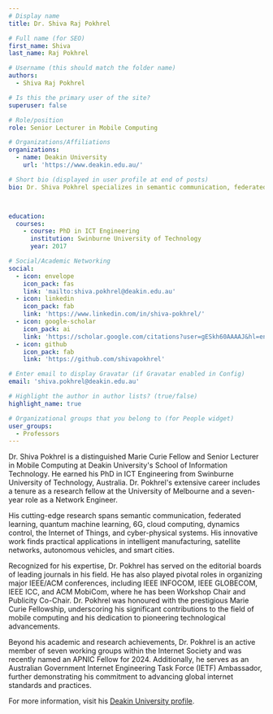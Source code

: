 ```yaml
---
# Display name
title: Dr. Shiva Raj Pokhrel

# Full name (for SEO)
first_name: Shiva
last_name: Raj Pokhrel

# Username (this should match the folder name)
authors:
  - Shiva Raj Pokhrel

# Is this the primary user of the site?
superuser: false

# Role/position
role: Senior Lecturer in Mobile Computing

# Organizations/Affiliations
organizations:
  - name: Deakin University
    url: 'https://www.deakin.edu.au/'

# Short bio (displayed in user profile at end of posts)
bio: Dr. Shiva Pokhrel specializes in semantic communication, federated learning, quantum machine learning, and 6G technologies.



education:
  courses:
    - course: PhD in ICT Engineering
      institution: Swinburne University of Technology
      year: 2017

# Social/Academic Networking
social:
  - icon: envelope
    icon_pack: fas
    link: 'mailto:shiva.pokhrel@deakin.edu.au'
  - icon: linkedin
    icon_pack: fab
    link: 'https://www.linkedin.com/in/shiva-pokhrel/'
  - icon: google-scholar
    icon_pack: ai
    link: 'https://scholar.google.com/citations?user=gESkh60AAAAJ&hl=en'
  - icon: github
    icon_pack: fab
    link: 'https://github.com/shivapokhrel'

# Enter email to display Gravatar (if Gravatar enabled in Config)
email: 'shiva.pokhrel@deakin.edu.au'

# Highlight the author in author lists? (true/false)
highlight_name: true

# Organizational groups that you belong to (for People widget)
user_groups:
  - Professors
---
```


Dr. Shiva Pokhrel is a distinguished Marie Curie Fellow and Senior Lecturer in Mobile Computing at Deakin University's School of Information Technology. He earned his PhD in ICT Engineering from Swinburne University of Technology, Australia. Dr. Pokhrel's extensive career includes a tenure as a research fellow at the University of Melbourne and a seven-year role as a Network Engineer.

His cutting-edge research spans semantic communication, federated learning, quantum machine learning, 6G, cloud computing, dynamics control, the Internet of Things, and cyber-physical systems. His innovative work finds practical applications in intelligent manufacturing, satellite networks, autonomous vehicles, and smart cities.

Recognized for his expertise, Dr. Pokhrel has served on the editorial boards of leading journals in his field. He has also played pivotal roles in organizing major IEEE/ACM conferences, including IEEE INFOCOM, IEEE GLOBECOM, IEEE ICC, and ACM MobiCom, where he has been Workshop Chair and Publicity Co-Chair. Dr. Pokhrel was honoured with the prestigious Marie Curie Fellowship, underscoring his significant contributions to the field of mobile computing and his dedication to pioneering technological advancements.

Beyond his academic and research achievements, Dr. Pokhrel is an active member of seven working groups within the Internet Society and was recently named an APNIC Fellow for 2024. Additionally, he serves as an Australian Government Internet Engineering Task Force (IETF) Ambassador, further demonstrating his commitment to advancing global internet standards and practices.

For more information, visit his [Deakin University profile](https://experts.deakin.edu.au/46301-shiva-pokhrel).

